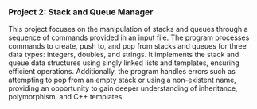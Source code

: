 ### Project 2: Stack and Queue Manager

This project focuses on the manipulation of stacks and queues through a sequence of commands provided in an input file. The program processes commands to create, push to, and pop from stacks and queues for three data types: integers, doubles, and strings. It implements the stack and queue data structures using singly linked lists and templates, ensuring efficient operations. Additionally, the program handles errors such as attempting to pop from an empty stack or using a non-existent name, providing an opportunity to gain deeper understanding of inheritance, polymorphism, and C++ templates.
